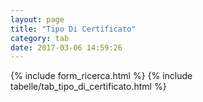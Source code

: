 ```yaml
---
layout: page
title: "Tipo Di Certificato"
category: tab
date: 2017-03-06 14:59:26
---
```


{% include form_ricerca.html %}
{% include tabelle/tab_tipo_di_certificato.html %}

